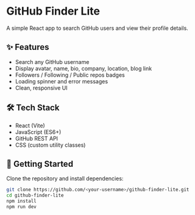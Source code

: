# GitHub Finder Lite

A simple React app to search GitHub users and view their profile details.

## ✨ Features

- Search any GitHub username
- Display avatar, name, bio, company, location, blog link
- Followers / Following / Public repos badges
- Loading spinner and error messages
- Clean, responsive UI

## 🛠 Tech Stack

- React (Vite)
- JavaScript (ES6+)
- GitHub REST API
- CSS (custom utility classes)

## 🚀 Getting Started

Clone the repository and install dependencies:

```bash
git clone https://github.com/<your-username>/github-finder-lite.git
cd github-finder-lite
npm install
npm run dev
```

